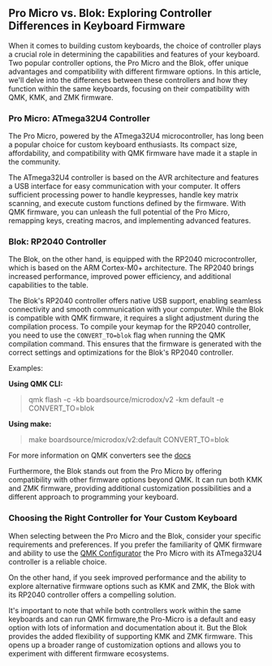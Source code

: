 

## Pro Micro vs. Blok: Exploring Controller Differences in Keyboard Firmware

When it comes to building custom keyboards, the choice of controller plays a crucial role in determining the capabilities and features of your keyboard. Two popular controller options, the Pro Micro and the Blok, offer unique advantages and compatibility with different firmware options. In this article, we'll delve into the differences between these controllers and how they function within the same keyboards, focusing on their compatibility with QMK, KMK, and ZMK firmware.

### Pro Micro: ATmega32U4 Controller

The Pro Micro, powered by the ATmega32U4 microcontroller, has long been a popular choice for custom keyboard enthusiasts. Its compact size, affordability, and compatibility with QMK firmware have made it a staple in the community.

The ATmega32U4 controller is based on the AVR architecture and features a USB interface for easy communication with your computer. It offers sufficient processing power to handle keypresses, handle key matrix scanning, and execute custom functions defined by the firmware. With QMK firmware, you can unleash the full potential of the Pro Micro, remapping keys, creating macros, and implementing advanced features.

### Blok: RP2040 Controller

The Blok, on the other hand, is equipped with the RP2040 microcontroller, which is based on the ARM Cortex-M0+ architecture. The RP2040 brings increased performance, improved power efficiency, and additional capabilities to the table.

The Blok's RP2040 controller offers native USB support, enabling seamless connectivity and smooth communication with your computer. While the Blok is compatible with QMK firmware, it requires a slight adjustment during the compilation process. To compile your keymap for the RP2040 controller, you need to use the `CONVERT_TO=blok` flag when running the QMK compilation command. This ensures that the firmware is generated with the correct settings and optimizations for the Blok's RP2040 controller.

Examples:

**Using QMK CLI:**

>qmk flash -c -kb boardsource/microdox/v2 -km default -e CONVERT_TO=blok

**Using make:**

>make boardsource/microdox/v2:default CONVERT_TO=blok

For more information on QMK converters see the [docs](https://docs.qmk.fm/#/feature_converters?id=overview)

Furthermore, the Blok stands out from the Pro Micro by offering compatibility with other firmware options beyond QMK. It can run both KMK and ZMK firmware, providing additional customization possibilities and a different approach to programming your keyboard.

### Choosing the Right Controller for Your Custom Keyboard

When selecting between the Pro Micro and the Blok, consider your specific requirements and preferences. If you prefer the familiarity of QMK firmware and ability to use the [QMK Configurator](https://config.qmk.fm/#/boardsource/microdox/v2/LAYOUT_split_3x5_3) the Pro Micro with its ATmega32U4 controller is a reliable choice.

On the other hand, if you seek improved performance and the ability to explore alternative firmware options such as KMK and ZMK, the Blok with its RP2040 controller offers a compelling solution.

It's important to note that while both controllers work within the same keyboards and can run QMK firmware,the Pro-Micro is a default and easy option with lots of information and documentation about it. But the Blok provides the added flexibility of supporting KMK and ZMK firmware. This opens up a broader range of customization options and allows you to experiment with different firmware ecosystems.

